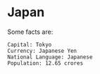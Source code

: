 # Japan
Some facts are:
```
Capital: Tokyo
Currency: Japanese Yen
National Language: Japanese
Population: 12.65 crores
```
